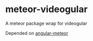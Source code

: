 meteor-videogular
==========================

A meteor package wrap for videogular

Depended on [angular-meteor](https://github.com/Urigo/angular-meteor) 
